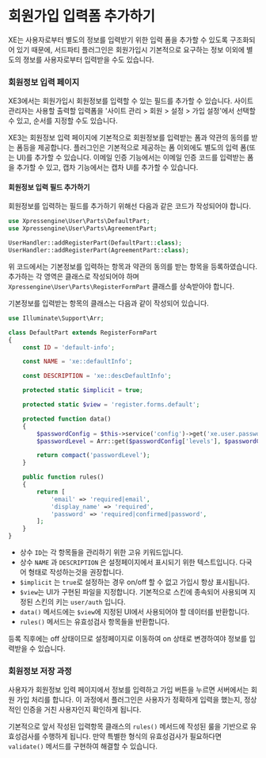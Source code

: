 # 회원가입 입력폼 추가하기

XE는 사용자로부터 별도의 정보를 입력받기 위한 입력 폼을 추가할 수 있도록 구조화되어 있기 때문에, 서드파티 플러그인은 회원가입시 기본적으로 요구하는 정보 이외에 별도의 졍보를 사용자로부터 입력받을 수도 있습니다.


### 회원정보 입력 페이지
XE3에서는 회원가입시 회원정보를 입력할 수 있는 필드를 추가할 수 있습니다. 
사이트 관리자는 사용할 출력할 입력폼을 '사이트 관리 > 회원 > 설정 > 가입 설정'에서 선택할 수 있고, 순서를 지정할 수도 있습니다.


XE3는 회원정보 입력 페이지에 기본적으로 회원정보를 입력받는 폼과 약관의 동의를 받는 폼등을 제공합니다. 플러그인은 기본적으로 제공하는 폼 이외에도 별도의 입력 폼(또는 UI)를 추가할 수 있습니다. 이메일 인증 기능에서는 이메일 인증 코드를 입력받는 폼을 추가할 수 있고, 캡차 기능에서는 캡차 UI를 추가할 수 있습니다.

#### 회원정보 입력 필드 추가하기
회원정보를 입력하는 필드를 추가하기 위해선 다음과 같은 코드가 작성되어야 합니다.
```php
use Xpressengine\User\Parts\DefaultPart;
use Xpressengine\User\Parts\AgreementPart;

UserHandler::addRegisterPart(DefaultPart::class);
UserHandler::addRegisterPart(AgreementPart::class);
```
위 코드에서는 기본정보를 입력하는 항목과 약관의 동의를 받는 항목을 등록하였습니다. 
추가하는 각 영역은 클래스로 작성되어야 하며 `Xpressengine\User\Parts\RegisterFormPart` 클래스를 상속받아야 합니다.

기본정보를 입력받는 항목의 클래스는 다음과 같이 작성되어 있습니다.

```php
use Illuminate\Support\Arr;

class DefaultPart extends RegisterFormPart
{
    const ID = 'default-info';

    const NAME = 'xe::defaultInfo';

    const DESCRIPTION = 'xe::descDefaultInfo';

    protected static $implicit = true;

    protected static $view = 'register.forms.default';

    protected function data()
    {
        $passwordConfig = $this->service('config')->get('xe.user.password');
        $passwordLevel = Arr::get($passwordConfig['levels'], $passwordConfig['default']);

        return compact('passwordLevel');
    }

    public function rules()
    {
        return [
            'email' => 'required|email',
            'display_name' => 'required',
            'password' => 'required|confirmed|password',
        ];
    }
}
```
- 상수 `ID`는 각 항목들을 관리하기 위한 고유 키워드입니다.
- 상수 `NAME` 과 `DESCRIPTION` 은 설정페이지에서 표시되기 위한 텍스트입니다. 다국어 형태로 작성하는것을 권장합니다.
- `$implicit` 는 `true`로 설정하는 경우 on/off 할 수 없고 가입시 항상 표시됩니다.
- `$view`는 UI가 구현된 파일을 지정합니다. 기본적으로 스킨에 종속되어 사용되며 지정된 스킨의 키는 `user/auth` 입니다.
- `data()` 메서드에는 `$view`에 지정된 UI에서 사용되어야 할 데이터를 반환합니다.
- `rules()` 메서드는 유효성검사 항목들을 반환합니다.

등록 직후에는 off 상태이므로 설정페이지로 이동하여 on 상태로 변경하여야 정보를 입력받을 수 있습니다.

### 회원정보 저장 과정

사용자가 회원정보 입력 페이지에서 정보를 입력하고 가입 버튼을 누르면 서버에서는 회원 가입 처리를 합니다. 이 과정에서 플러그인은 사용자가 정확하게 입력을 했는지, 정상적인 인증을 거친 사용자인지 확인하게 됩니다.

기본적으로 앞서 작성된 입력항목 클래스의 `rules()` 메서드에 작성된 룰을 기반으로 유효성검사를 수행하게 됩니다. 만약 특별한 형식의 유효성검사가 필요하다면 `validate()` 메서드를 구현하여 해결할 수 있습니다.




